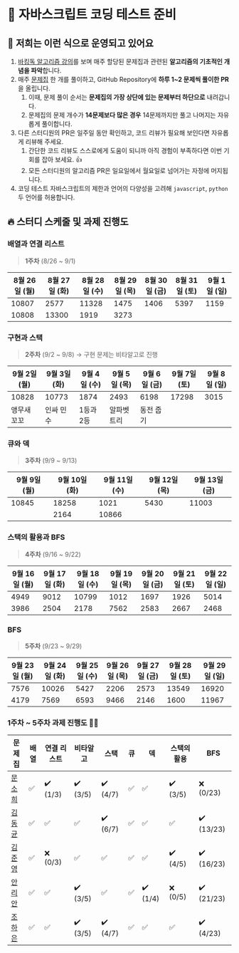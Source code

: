 # 👊 자바스크립트 코딩 테스트 준비

## 🚀 저희는 이런 식으로 운영되고 있어요

1. [바킹독 알고리즘 강의](https://www.youtube.com/watch?v=LcOIobH7ues&list=PLtqbFd2VIQv4O6D6l9HcD732hdrnYb6CY)를 보며 매주 할당된 문제집과 관련된 **알고리즘의 기초적인 개념을 파악**합니다.
2. 매주 [문제집](https://www.acmicpc.net/workbook/by/BaaaaaaaaaaarkingDog) 한 개를 풀이하고, GitHub Repository에 **하루 1~2 문제씩 풀이한 PR**을 올립니다.
   1. 이때, 문제 풀이 순서는 **문제집의 가장 상단에 있는 문제부터 하단으로** 내려갑니다.
   2. 문제집의 문제 개수가 **14문제보다 많은 경우** 14문제까지만 풀고 나머지는 자유롭게 풀이합니다.
3. 다른 스터디원의 PR은 일주일 동안 확인하고, 코드 리뷰가 필요해 보인다면 자유롭게 리뷰해 주세요.
   1. 간단한 코드 리뷰도 스스로에게 도움이 되니까 아직 경험이 부족하다면 이번 기회를 잡아 보세요. 👍
   2. 모든 스터디원의 알고리즘 PR은 일요일에서 월요일로 넘어가는 자정에 머지됩니다.
4. 코딩 테스트 자바스크립트의 제한과 언어의 다양성을 고려해 `javascript`, `python` 두 언어를 허용합니다.

## 🔥 스터디 스케줄 및 과제 진행도

### 배열과 연결 리스트

> **1주차** (8/26 ~ 9/1)

| 8월 26일 (월) | 8월 27일 (화) | 8월 28일 (수) | 8월 29일 (목) | 8월 30일 (금) | 8월 31일 (토) | 9월 1일 (일) |
| ------------- | ------------- | ------------- | ------------- | ------------- | ------------- | ------------ |
| 10807         | 2577          | 11328         | 1475          | 1406          | 5397          | 1159         |
| 10808         | 13300         | 1919          | 3273          |               |               |              |

### 구현과 스택

> **2주차** (9/2 ~ 9/8) → 구현 문제는 비타알고로 진행

| 9월 2일 (월) | 9월 3일 (화) | 9월 4일 (수) | 9월 5일 (목) | 9월 6일 (금) | 9월 7일 (토) | 9월 8일 (일) |
| ------------ | ------------ | ------------ | ------------ | ------------ | ------------ | ------------ |
| 10828        | 10773        | 1874         | 2493         | 6198         | 17298        | 3015         |
| 앵무새 꼬꼬  | 인싸 민수    | 1등과 2등    | 알파벳 트리  | 동전 줍기    |              |              |

### 큐와 덱

> **3주차** (9/9 ~ 9/13)

| 9월 9일 (월) | 9월 10일 (화) | 9월 11일 (수) | 9월 12일 (목) | 9월 13일 (금) |
| ------------ | ------------- | ------------- | ------------- | ------------- |
| 10845        | 18258         | 1021          | 5430          | 11003         |
|              | 2164          | 10866         |               |               |

### 스택의 활용과 BFS

> **4주차** (9/16 ~ 9/22)

| **9월 16일 (월)** | **9월 17일 (화)** | **9월 18일 (수)** | **9월 19일 (목)** | **9월 20일 (금)** | **9월 21일 (토)** | **9월 22일 (일)** |
| ----------------- | ----------------- | ----------------- | ----------------- | ----------------- | ----------------- | ----------------- |
| 4949              | 9012              | 10799             | 1012              | 1697              | 1926              | 5014              |
| 3986              | 2504              | 2178              | 7562              | 2583              | 2667              | 2468              |

### BFS

> **5주차** (9/23 ~ 9/29)

| **9월 23일 (월)** | **9월 24일 (화)** | **9월 25일 (수)** | **9월 26일 (목)** | **9월 27일 (금)** | **9월 28일 (토)** | **9월 29일 (일)** |
| ----------------- | ----------------- | ----------------- | ----------------- | ----------------- | ----------------- | ----------------- |
| 7576              | 10026             | 5427              | 2206              | 2573              | 13549             | 16920             |
| 4179              | 7569              | 6593              | 9466              | 2146              | 1600              | 11967             |

### 1주차 ~ 5주차 과제 진행도 💪🏻

| 문제집                               | 배열 | 연결 리스트 | 비타알고 | 스택     | 큐  | 덱       | 스택의 활용 | BFS        |
| ------------------------------------ | ---- | ----------- | -------- | -------- | --- | -------- | ----------- | ---------- |
| [문소희](https://github.com/ccconac) | ✅   | ✔️ (1/3)    | ✔️ (3/5) | ✔️ (4/7) | ✅  | ✅       | ✔️ (3/5)    | ❌ (0/23)  |
| [김동균](https://github.com/ccconac) | ✅   | ✅          | ✅       | ✔️ (6/7) | ✅  | ✅       | ✅          | ✔️ (13/23) |
| [김준영](https://github.com/ccconac) | ✅   | ❌ (0/3)    | ✅       | ✅       | ✅  | ✅       | ✔️ (4/5)    | ✔️ (16/23) |
| [안리안](https://github.com/ccconac) | ✅   | ✅          | ✔️ (3/5) | ✅       | ✅  | ✔️ (1/4) | ❌ (0/5)    | ✔️ (21/23) |
| [조하은](https://github.com/ccconac) | ✅   | ✅          | ✔️ (3/5) | ✔️ (4/7) | ✅  | ✅       | ✅          | ✔️ (4/23)  |
